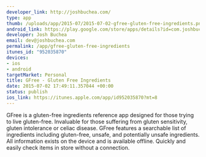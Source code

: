 ```yaml
--- 
developer_link: http://joshbuchea.com/
type: app
thumb: /uploads/app/2015-07/2015-07-02-gfree-gluten-free-ingredients.png
android_link: https://play.google.com/store/apps/details?id=com.joshbuchea.gfreeing
developer: Josh Buchea
email: dev@joshbuchea.com
permalink: /app/gfree-gluten-free-ingredients
itunes_id: "952035870"
devices: 
- ios
- android
targetMarket: Personal
title: GFree - Gluten Free Ingredients
date: 2015-07-02 17:49:11.357044 +00:00
status: publish
ios_link: https://itunes.apple.com/app/id952035870?mt=8
---
```


GFree is a gluten-free ingredients reference app designed for those trying to live gluten-free. Invaluable for those suffering from gluten sensitivity, gluten intolerance or celiac disease. GFree features a searchable list of ingredients including gluten-free, unsafe, and potentially unsafe ingredients. All information exists on the device and is available offline. Quickly and easily check items in store without a connection.
